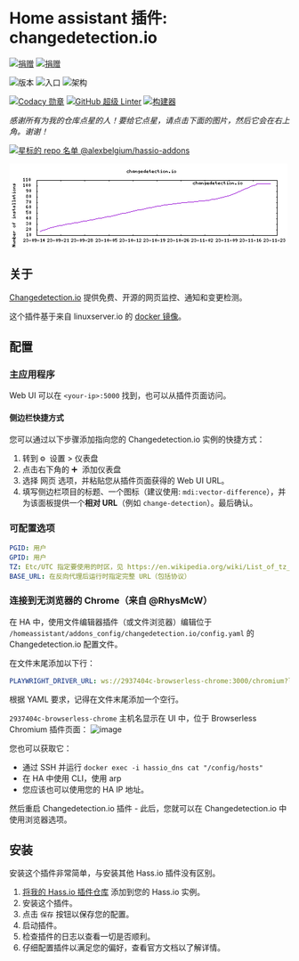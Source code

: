 # Home assistant 插件: changedetection.io

[![捐赠][donation-badge]](https://www.buymeacoffee.com/alexbelgium)
[![捐赠][paypal-badge]](https://www.paypal.com/donate/?hosted_button_id=DZFULJZTP3UQA)

![版本](https://img.shields.io/badge/dynamic/json?label=Version&query=%24.version&url=https%3A%2F%2Fraw.githubusercontent.com%2Falexbelgium%2Fhassio-addons%2Fmaster%2Fchangedetection.io%2Fconfig.json)
![入口](https://img.shields.io/badge/dynamic/json?label=Ingress&query=%24.ingress&url=https%3A%2F%2Fraw.githubusercontent.com%2Falexbelgium%2Fhassio-addons%2Fmaster%2Fchangedetection.io%2Fconfig.json)
![架构](https://img.shields.io/badge/dynamic/json?color=success&label=Arch&query=%24.arch&url=https%3A%2F%2Fraw.githubusercontent.com%2Falexbelgium%2Fhassio-addons%2Fmaster%2Fchangedetection.io%2Fconfig.json)

[![Codacy 勋章](https://app.codacy.com/project/badge/Grade/9c6cf10bdbba45ecb202d7f579b5be0e)](https://www.codacy.com/gh/alexbelgium/hassio-addons/dashboard?utm_source=github.com&utm_medium=referral&utm_content=alexbelgium/hassio-addons&utm_campaign=Badge_Grade)
[![GitHub 超级 Linter](https://img.shields.io/github/actions/workflow/status/alexbelgium/hassio-addons/weekly-supelinter.yaml?label=Lint%20code%20base)](https://github.com/alexbelgium/hassio-addons/actions/workflows/weekly-supelinter.yaml)
[![构建器](https://img.shields.io/github/actions/workflow/status/alexbelgium/hassio-addons/onpush_builder.yaml?label=Builder)](https://github.com/alexbelgium/hassio-addons/actions/workflows/onpush_builder.yaml)

[donation-badge]: https://img.shields.io/badge/Buy%20me%20a%20coffee%20(no%20paypal)-%23d32f2f?logo=buy-me-a-coffee&style=flat&logoColor=white
[paypal-badge]: https://img.shields.io/badge/Buy%20me%20a%20coffee%20with%20Paypal-0070BA?logo=paypal&style=flat&logoColor=white

_感谢所有为我的仓库点星的人！要给它点星，请点击下面的图片，然后它会在右上角。谢谢！_

[![星标的 repo 名单 @alexbelgium/hassio-addons](https://reporoster.com/stars/alexbelgium/hassio-addons)](https://github.com/alexbelgium/hassio-addons/stargazers)

![下载演变](https://raw.githubusercontent.com/alexbelgium/hassio-addons/master/changedetection.io/stats.png)

## 关于

[Changedetection.io](https://github.com/dgtlmoon/changedetection.io) 提供免费、开源的网页监控、通知和变更检测。

这个插件基于来自 linuxserver.io 的 [docker 镜像](https://github.com/linuxserver/docker-changedetection.io)。

## 配置

### 主应用程序

Web UI 可以在 `<your-ip>:5000` 找到，也可以从插件页面访问。

#### 侧边栏快捷方式

您可以通过以下步骤添加指向您的 Changedetection.io 实例的快捷方式：
1. 转到 <kbd>⚙ 设置</kbd> > <kbd>仪表盘</kbd>
2. 点击右下角的 <kbd>➕ 添加仪表盘</kbd>
3. 选择 <kbd>网页</kbd> 选项，并粘贴您从插件页面获得的 Web UI URL。
4. 填写侧边栏项目的标题、一个图标（建议使用: `mdi:vector-difference`），并为该面板提供一个**相对 URL**（例如 `change-detection`）。最后确认。

### 可配置选项

```yaml
PGID: 用户
GPID: 用户
TZ: Etc/UTC 指定要使用的时区，见 https://en.wikipedia.org/wiki/List_of_tz_database_time_zones#List
BASE_URL: 在反向代理后运行时指定完整 URL（包括协议）
```

### 连接到无浏览器的 Chrome（来自 @RhysMcW）

在 HA 中，使用文件编辑器插件（或文件浏览器）编辑位于 `/homeassistant/addons_config/changedetection.io/config.yaml` 的 Changedetection.io 配置文件。

在文件末尾添加以下行：
```yaml
PLAYWRIGHT_DRIVER_URL: ws://2937404c-browserless-chrome:3000/chromium?launch={"defaultViewport":{"height":720,"width":1280},"headless":false,"stealth":true}&blockAds=true
```

根据 YAML 要求，记得在文件末尾添加一个空行。

`2937404c-browserless-chrome` 主机名显示在 UI 中，位于 Browserless Chromium 插件页面：
![image](https://github.com/user-attachments/assets/a63514f6-027a-4361-a33f-0d8f87461279)

您也可以获取它：
* 通过 SSH 并运行 `docker exec -i hassio_dns cat "/config/hosts"`
* 在 HA 中使用 CLI，使用 arp
* 您应该也可以使用您的 HA IP 地址。

然后重启 Changedetection.io 插件 - 此后，您就可以在 Changedetection.io 中使用浏览器选项。

## 安装

安装这个插件非常简单，与安装其他 Hass.io 插件没有区别。

1. [将我的 Hass.io 插件仓库][repository] 添加到您的 Hass.io 实例。
1. 安装这个插件。
1. 点击 `保存` 按钮以保存您的配置。
1. 启动插件。
1. 检查插件的日志以查看一切是否顺利。
1. 仔细配置插件以满足您的偏好，查看官方文档以了解详情。

[repository]: https://github.com/alexbelgium/hassio-addons